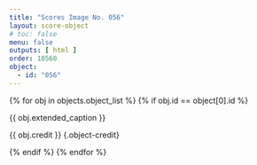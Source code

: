 ```yaml
---
title: "Scores Image No. 056"
layout: score-object
# toc: false
menu: false
outputs: [ html ]
order: 10560
object:
  - id: "056"
---
```


{% for obj in objects.object_list %}
{% if obj.id == object[0].id %}

{{ obj.extended_caption }}

{{ obj.credit }} {.object-credit}

{% endif %}
{% endfor %}
